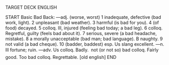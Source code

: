 TARGET DECK
ENGLISH

START
Basic
Bad
Back: —adj. (worse, worst) 1 inadequate, defective (bad work, light). 2 unpleasant (bad weather). 3 harmful (is bad for you). 4 (of food) decayed. 5 colloq. Ill, injured (feeling bad today; a bad leg). 6 colloq. Regretful, guilty (feels bad about it). 7 serious, severe (a bad headache, mistake). 8 a morally unacceptable (bad man; bad language). B naughty. 9 not valid (a bad cheque). 10 (badder, baddest) esp. Us slang excellent. —n. Ill fortune; ruin. —adv. Us colloq. Badly.  not (or not so) bad colloq. Fairly good. Too bad colloq. Regrettable. [old english]
END
